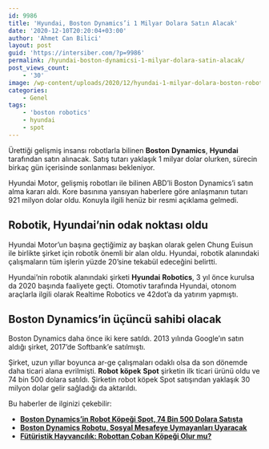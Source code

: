 ```yaml
---
id: 9986
title: 'Hyundai, Boston Dynamics’i 1 Milyar Dolara Satın Alacak'
date: '2020-12-10T20:20:04+03:00'
author: 'Ahmet Can Bilici'
layout: post
guid: 'https://intersiber.com/?p=9986'
permalink: /hyundai-boston-dynamicsi-1-milyar-dolara-satin-alacak/
post_views_count:
    - '30'
image: /wp-content/uploads/2020/12/hyundai-1-milyar-dolara-boston-robotics-i-satin-aliyor.jpg
categories:
    - Genel
tags:
    - 'boston robotics'
    - hyundai
    - spot
---
```


Ürettiği gelişmiş insansı robotlarla bilinen **Boston** **Dynamics**, **Hyundai** tarafından satın alınacak. Satış tutarı yaklaşık 1 milyar dolar olurken, sürecin birkaç gün içerisinde sonlanması bekleniyor.

Hyundai Motor, gelişmiş robotları ile bilinen ABD’li Boston Dynamics’i satın alma kararı aldı. Kore basınına yansıyan haberlere göre anlaşmanın tutarı 921 milyon dolar oldu. Konuyla ilgili henüz bir resmi açıklama gelmedi.

## Robotik, Hyundai’nin odak noktası oldu

Hyundai Motor’un başına geçtiğimiz ay başkan olarak gelen Chung Euisun ile birlikte şirket için robotik önemli bir alan oldu. Hyundai, robotik alanındaki çalışmaların tüm işlerin yüzde 20’sine tekabül edeceğini belirtti.

Hyundai’nin robotik alanındaki şirketi **Hyundai** **Robotics**, 3 yıl önce kurulsa da 2020 başında faaliyete geçti. Otomotiv tarafında Hyundai, otonom araçlarla ilgili olarak Realtime Robotics ve 42dot’a da yatırım yapmıştı.

## Boston Dynamics’in üçüncü sahibi olacak

Boston Dynamics daha önce iki kere satıldı. 2013 yılında Google’ın satın aldığı şirket, 2017’de Softbank’e satılmıştı.

Şirket, uzun yıllar boyunca ar-ge çalışmaları odaklı olsa da son dönemde daha ticari alana evrilmişti. **Robot** **köpek** **Spot** şirketin ilk ticari ürünü oldu ve 74 bin 500 dolara satıldı. Şirketin robot köpek Spot satışından yaklaşık 30 milyon dolar gelir sağladığı da aktarıldı.

Bu haberler de ilginizi çekebilir:

- **[Boston Dynamics’in Robot Köpeği Spot, 74 Bin 500 Dolara Satışta](https://intersiber.com/boston-dynamicsin-robot-kopegi-spot-74-bin-500-dolara-satista/)**
- **[Boston Dynamics Robotu, Sosyal Mesafeye Uymayanları Uyaracak](https://intersiber.com/boston-dynamics-robotu-sosyal-mesafeye-uymayanlari-uyaracak/)**
- **[Fütüristik Hayvancılık: Robottan Çoban Köpeği Olur mu?](https://intersiber.com/futuristik-hayvancilik-robottan-coban-kopegi-olur-mu/)**